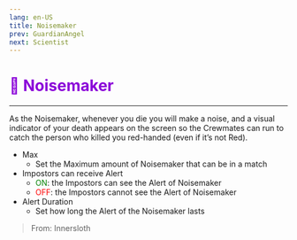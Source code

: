 ```yaml
---
lang: en-US
title: Noisemaker
prev: GuardianAngel
next: Scientist
---
```


# <font color="#8b00d9">📢 <b>Noisemaker</b></font> <Badge text="Vanilla" type="tip" vertical="middle"/>
---

As the Noisemaker, whenever you die you will make a noise, and a visual indicator of your death appears on the screen so the Crewmates can run to catch the person who killed you red-handed (even if it’s not Red).
* Max
  * Set the Maximum amount of Noisemaker that can be in a match
* Impostors can receive Alert
  * <font color=green>ON</font>: the Impostors can see the Alert of Noisemaker
  * <font color=red>OFF</font>: the Impostors cannot see the Alert of Noisemaker
* Alert Duration
  * Set how long the Alert of the Noisemaker lasts

> From: Innersloth